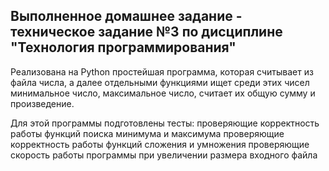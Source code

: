 ## Выполненное домашнее задание - техническое задание №3 по дисциплине "Технология программирования"
Реализована на Python простейшая программа, которая считывает из файла числа, а далее отдельными функциями ищет среди этих чисел минимальное число, максимальное число, считает их общую сумму и произведение. 

Для этой программы подготовлены тесты:
проверяющие корректность работы функций поиска минимума и максимума
проверяющие корректность работы функций сложения и умножения
проверяющие скорость работы программы при увеличении размера входного файла
